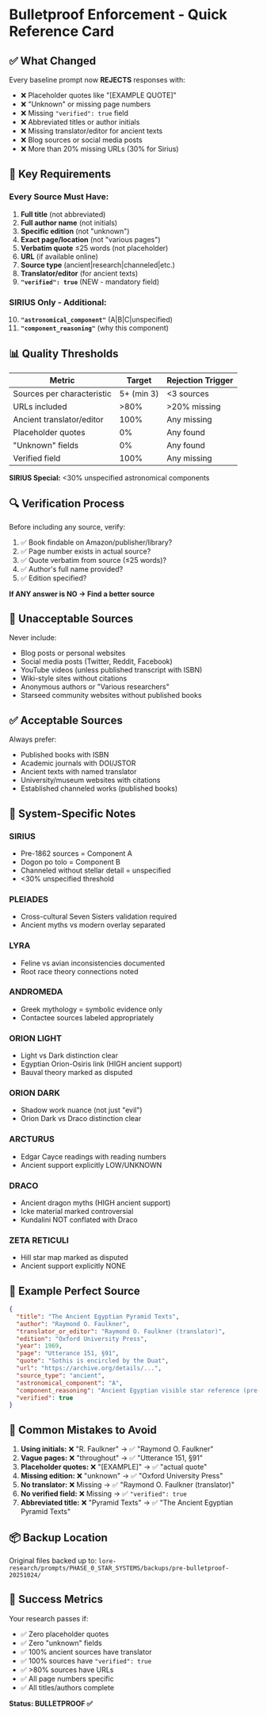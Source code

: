 # Bulletproof Enforcement - Quick Reference Card

## ✅ What Changed

Every baseline prompt now **REJECTS** responses with:
- ❌ Placeholder quotes like "[EXAMPLE QUOTE]"
- ❌ "Unknown" or missing page numbers
- ❌ Missing `"verified": true` field
- ❌ Abbreviated titles or author initials
- ❌ Missing translator/editor for ancient texts
- ❌ Blog sources or social media posts
- ❌ More than 20% missing URLs (30% for Sirius)

## 🎯 Key Requirements

### Every Source Must Have:
1. **Full title** (not abbreviated)
2. **Full author name** (not initials)
3. **Specific edition** (not "unknown")
4. **Exact page/location** (not "various pages")
5. **Verbatim quote** ≤25 words (not placeholder)
6. **URL** (if available online)
7. **Source type** (ancient|research|channeled|etc.)
8. **Translator/editor** (for ancient texts)
9. **`"verified": true`** (NEW - mandatory field)

### SIRIUS Only - Additional:
10. **`"astronomical_component"`** (A|B|C|unspecified)
11. **`"component_reasoning"`** (why this component)

## 📊 Quality Thresholds

| Metric | Target | Rejection Trigger |
|--------|--------|-------------------|
| Sources per characteristic | 5+ (min 3) | <3 sources |
| URLs included | >80% | >20% missing |
| Ancient translator/editor | 100% | Any missing |
| Placeholder quotes | 0% | Any found |
| "Unknown" fields | 0% | Any found |
| Verified field | 100% | Any missing |

**SIRIUS Special:** <30% unspecified astronomical components

## 🔍 Verification Process

Before including any source, verify:
1. ✅ Book findable on Amazon/publisher/library?
2. ✅ Page number exists in actual source?
3. ✅ Quote verbatim from source (≤25 words)?
4. ✅ Author's full name provided?
5. ✅ Edition specified?

**If ANY answer is NO → Find a better source**

## 🚫 Unacceptable Sources

Never include:
- Blog posts or personal websites
- Social media posts (Twitter, Reddit, Facebook)
- YouTube videos (unless published transcript with ISBN)
- Wiki-style sites without citations
- Anonymous authors or "Various researchers"
- Starseed community websites without published books

## ✅ Acceptable Sources

Always prefer:
- Published books with ISBN
- Academic journals with DOI/JSTOR
- Ancient texts with named translator
- University/museum websites with citations
- Established channeled works (published books)

## 🎯 System-Specific Notes

### SIRIUS
- Pre-1862 sources = Component A
- Dogon po tolo = Component B
- Channeled without stellar detail = unspecified
- <30% unspecified threshold

### PLEIADES
- Cross-cultural Seven Sisters validation required
- Ancient myths vs modern overlay separated

### LYRA
- Feline vs avian inconsistencies documented
- Root race theory connections noted

### ANDROMEDA
- Greek mythology = symbolic evidence only
- Contactee sources labeled appropriately

### ORION LIGHT
- Light vs Dark distinction clear
- Egyptian Orion-Osiris link (HIGH ancient support)
- Bauval theory marked as disputed

### ORION DARK
- Shadow work nuance (not just "evil")
- Orion Dark vs Draco distinction clear

### ARCTURUS
- Edgar Cayce readings with reading numbers
- Ancient support explicitly LOW/UNKNOWN

### DRACO
- Ancient dragon myths (HIGH ancient support)
- Icke material marked controversial
- Kundalini NOT conflated with Draco

### ZETA RETICULI
- Hill star map marked as disputed
- Ancient support explicitly NONE

## 📝 Example Perfect Source

```json
{
  "title": "The Ancient Egyptian Pyramid Texts",
  "author": "Raymond O. Faulkner",
  "translator_or_editor": "Raymond O. Faulkner (translator)",
  "edition": "Oxford University Press",
  "year": 1969,
  "page": "Utterance 151, §91",
  "quote": "Sothis is encircled by the Duat",
  "url": "https://archive.org/details/...",
  "source_type": "ancient",
  "astronomical_component": "A",
  "component_reasoning": "Ancient Egyptian visible star reference (pre-1862)",
  "verified": true
}
```

## 🚨 Common Mistakes to Avoid

1. **Using initials:** ❌ "R. Faulkner" → ✅ "Raymond O. Faulkner"
2. **Vague pages:** ❌ "throughout" → ✅ "Utterance 151, §91"
3. **Placeholder quotes:** ❌ "[EXAMPLE]" → ✅ "actual quote"
4. **Missing edition:** ❌ "unknown" → ✅ "Oxford University Press"
5. **No translator:** ❌ Missing → ✅ "Raymond O. Faulkner (translator)"
6. **No verified field:** ❌ Missing → ✅ `"verified": true`
7. **Abbreviated title:** ❌ "Pyramid Texts" → ✅ "The Ancient Egyptian Pyramid Texts"

## 📦 Backup Location

Original files backed up to:
`lore-research/prompts/PHASE_0_STAR_SYSTEMS/backups/pre-bulletproof-20251024/`

## 🎯 Success Metrics

Your research passes if:
- ✅ Zero placeholder quotes
- ✅ Zero "unknown" fields
- ✅ 100% ancient sources have translator
- ✅ 100% sources have `"verified": true`
- ✅ >80% sources have URLs
- ✅ All page numbers specific
- ✅ All titles/authors complete

**Status: BULLETPROOF ✅**
